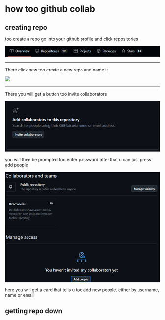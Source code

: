 # how too github collab

## creating repo
<p>too create a repo go into your github profile and click repositories</p>
<img src="./images/readme/header.png">
<hr>

<p>There click new too create a new repo and name it</p>
<img src="./images/readme/image.png">
<hr>
<p>There you will get a button too invite collaborators</p>
<img src="./images/readme/cardColl.png">
<p>you will then be prompted too enter password after that u can just press add people</p>
<img src="./images/readme/collabscreen.png">
<p>here you will get a card that tells u too add new people. either by username, name or email</p>

## getting repo down

